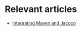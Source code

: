 # Relevant articles
- [Integrating Maven and Jacoco](https://nkamphoa.com/jacoco-maven-code-coverage-generation/)